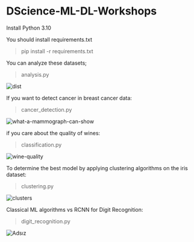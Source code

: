 # DScience-ML-DL-Workshops

Install Python 3.10

You should install requirements.txt
> pip install -r requirements.txt

You can analyze these datasets;
> analysis.py

![dist](https://github.com/tlgakpln/DScience-ML-DL-Workshops/assets/46111780/df931c50-aa4a-4010-9cd1-aee6d31b46c9) 

If you want to detect cancer in breast cancer data:
> cancer_detection.py

![what-a-mammograph-can-show](https://github.com/tlgakpln/DScience-ML-DL-Workshops/assets/46111780/605c5f3a-cecb-41ab-bda6-6b273ae82fbb)

if you care about the quality of wines:
> classification.py

![wine-quality](https://github.com/tlgakpln/DScience-ML-DL-Workshops/assets/46111780/ecfa99ee-6412-42a7-9bf8-47d7cc7e7fe9)

To determine the best model by applying clustering algorithms on the iris dataset:
> clustering.py

![clusters](https://github.com/tlgakpln/DScience-ML-DL-Workshops/assets/46111780/a09d30cc-1044-4586-818f-4aa953001814)

Classical ML algorithms vs RCNN for Digit Recognition:
> digit_recognition.py

![Adsız](https://github.com/tlgakpln/DScience-ML-DL-Workshops/assets/46111780/da1b3de4-c97d-40f0-ae39-02446bde8171)
